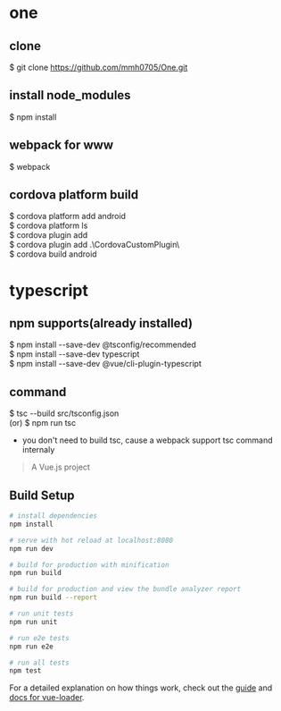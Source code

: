 # one

## clone
$ git clone https://github.com/mmh0705/One.git

## install node_modules
$ npm install

## webpack for www
$ webpack 

## cordova platform build
$ cordova platform add android  
$ cordova platform ls  
$ cordova plugin add  
$ cordova plugin add .\CordovaCustomPlugin\  
$ cordova build android  

# typescript
## npm supports(already installed)
$ npm install --save-dev @tsconfig/recommended  
$ npm install --save-dev typescript   
$ npm install --save-dev @vue/cli-plugin-typescript  

## command 
$ tsc --build src/tsconfig.json  
(or) $ npm run tsc  
* you don't need to build tsc, cause a webpack support tsc command internaly  


> A Vue.js project

## Build Setup

``` bash
# install dependencies
npm install

# serve with hot reload at localhost:8080
npm run dev

# build for production with minification
npm run build

# build for production and view the bundle analyzer report
npm run build --report

# run unit tests
npm run unit

# run e2e tests
npm run e2e

# run all tests
npm test
```

For a detailed explanation on how things work, check out the [guide](http://vuejs-templates.github.io/webpack/) and [docs for vue-loader](http://vuejs.github.io/vue-loader).
